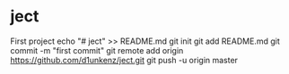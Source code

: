 # ject
First project
echo "# ject" >> README.md
git init
git add README.md
git commit -m "first commit"
git remote add origin https://github.com/d1unkenz/ject.git
git push -u origin master
